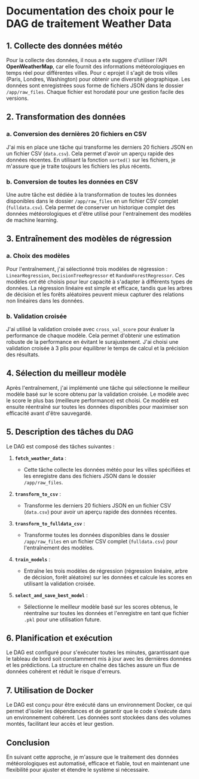 # Documentation des choix pour le DAG de traitement Weather Data

## 1. Collecte des données météo
Pour la collecte des données, il nous a ete suggere d'utiliser l'API **OpenWeatherMap**, car elle fournit des informations météorologiques en temps réel pour différentes villes. Pour c eprojet il s'agit de  trois villes (Paris, Londres, Washington) pour obtenir une diversité géographique. Les données sont enregistrées sous forme de fichiers JSON dans le dossier `/app/raw_files`. Chaque fichier est horodaté pour une gestion facile des versions.

## 2. Transformation des données
### a. Conversion des dernières 20 fichiers en CSV
J'ai mis en place une tâche qui transforme les derniers 20 fichiers JSON en un fichier CSV (`data.csv`). Cela permet d'avoir un aperçu rapide des données récentes. En utilisant la fonction `sorted()` sur les fichiers, je m'assure que je traite toujours les fichiers les plus récents.

### b. Conversion de toutes les données en CSV
Une autre tâche est dédiée à la transformation de toutes les données disponibles dans le dossier `/app/raw_files` en un fichier CSV complet (`fulldata.csv`). Cela permet de conserver un historique complet des données météorologiques et d'être utilisé pour l'entraînement des modèles de machine learning.

## 3. Entraînement des modèles de régression
### a. Choix des modèles
Pour l'entraînement, j'ai sélectionné trois modèles de régression : `LinearRegression`, `DecisionTreeRegressor` et `RandomForestRegressor`. Ces modèles ont été choisis pour leur capacité à s'adapter à différents types de données. La régression linéaire est simple et efficace, tandis que les arbres de décision et les forêts aléatoires peuvent mieux capturer des relations non linéaires dans les données.

### b. Validation croisée
J'ai utilisé la validation croisée avec `cross_val_score` pour évaluer la performance de chaque modèle. Cela permet d'obtenir une estimation robuste de la performance en évitant le surajustement. J'ai choisi une validation croisée à 3 plis pour équilibrer le temps de calcul et la précision des résultats.

## 4. Sélection du meilleur modèle
Après l'entraînement, j'ai implémenté une tâche qui sélectionne le meilleur modèle basé sur le score obtenu par la validation croisée. Le modèle avec le score le plus bas (meilleure performance) est choisi. Ce modèle est ensuite réentraîné sur toutes les données disponibles pour maximiser son efficacité avant d'être sauvegardé.

## 5. Description des tâches du DAG
Le DAG est composé des tâches suivantes :

1. **`fetch_weather_data`** : 
   - Cette tâche collecte les données météo pour les villes spécifiées et les enregistre dans des fichiers JSON dans le dossier `/app/raw_files`.

2. **`transform_to_csv`** : 
   - Transforme les derniers 20 fichiers JSON en un fichier CSV (`data.csv`) pour avoir un aperçu rapide des données récentes.

3. **`transform_to_fulldata_csv`** : 
   - Transforme toutes les données disponibles dans le dossier `/app/raw_files` en un fichier CSV complet (`fulldata.csv`) pour l'entraînement des modèles.

4. **`train_models`** : 
   - Entraîne les trois modèles de régression (régression linéaire, arbre de décision, forêt aléatoire) sur les données et calcule les scores en utilisant la validation croisée.

5. **`select_and_save_best_model`** : 
   - Sélectionne le meilleur modèle basé sur les scores obtenus, le réentraîne sur toutes les données et l'enregistre en tant que fichier `.pkl` pour une utilisation future.

## 6. Planification et exécution
Le DAG est configuré pour s'exécuter toutes les minutes, garantissant que le tableau de bord soit constamment mis à jour avec les dernières données et les prédictions. La structure en chaîne des tâches assure un flux de données cohérent et réduit le risque d'erreurs.

## 7. Utilisation de Docker
Le DAG est conçu pour être exécuté dans un environnement Docker, ce qui permet d'isoler les dépendances et de garantir que le code s'exécute dans un environnement cohérent. Les données sont stockées dans des volumes montés, facilitant leur accès et leur gestion.

## Conclusion
En suivant cette approche, je m'assure que le traitement des données météorologiques est automatisé, efficace et fiable, tout en maintenant une flexibilité pour ajuster et étendre le système si nécessaire.
